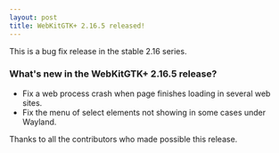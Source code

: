 ```yaml
---
layout: post
title: WebKitGTK+ 2.16.5 released!
---
```


This is a bug fix release in the stable 2.16 series.

### What's new in the WebKitGTK+ 2.16.5 release?

 - Fix a web process crash when page finishes loading in several web sites.
 - Fix the menu of select elements not showing in some cases under Wayland.

Thanks to all the contributors who made possible this release.